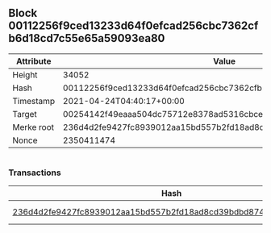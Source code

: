 ## Block 00112256f9ced13233d64f0efcad256cbc7362cfb6d18cd7c55e65a59093ea80

Attribute | Value
--- | ---
Height | 34052
Hash | 00112256f9ced13233d64f0efcad256cbc7362cfb6d18cd7c55e65a59093ea80
Timestamp | 2021-04-24T04:40:17+00:00
Target | 00254142f49eaaa504dc75712e8378ad5316cbcead634704b3734b6271167cc4
Merke root | 236d4d2fe9427fc8939012aa15bd557b2fd18ad8cd39bdbd874791a2c3e33276
Nonce | 2350411474

```

```

### Transactions

Hash | Amount
--- | ---
[236d4d2fe9427fc8939012aa15bd557b2fd18ad8cd39bdbd874791a2c3e33276](236d4d2fe9427fc8939012aa15bd557b2fd18ad8cd39bdbd874791a2c3e33276.md) | 10.00000000 SKEPTI 
